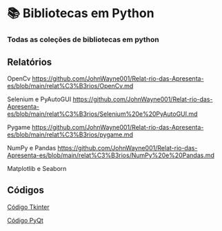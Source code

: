 # 📚 Bibliotecas em Python
### Todas as coleções de bibliotecas em python
## Relatórios

OpenCv
https://github.com/JohnWayne001/Relat-rio-das-Apresenta-es/blob/main/relat%C3%B3rios/OpenCv.md

Selenium e PyAutoGUI
https://github.com/JohnWayne001/Relat-rio-das-Apresenta-es/blob/main/relat%C3%B3rios/Selenium%20e%20PyAutoGUI.md

Pygame
https://github.com/JohnWayne001/Relat-rio-das-Apresenta-es/blob/main/relat%C3%B3rios/pygame.md

NumPy e Pandas
https://github.com/JohnWayne001/Relat-rio-das-Apresenta-es/blob/main/relat%C3%B3rios/NumPy%20e%20Pandas.md

Matplotlib e Seaborn

## Códigos
[Código Tkinter](codigotkinter.py)

[Código PyQt](codigopyqt.py)
